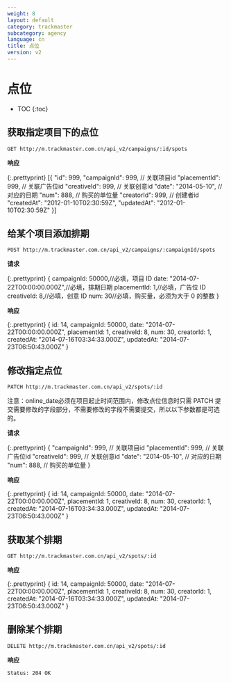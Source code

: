 ```yaml
---
weight: 8
layout: default
category: trackmaster
subcategory: agency
language: cn
title: 点位
version: v2
---
```


# 点位

* TOC
{:toc}

## 获取指定项目下的点位

    GET http://m.trackmaster.com.cn/api_v2/campaigns/:id/spots

**响应**

{:.prettyprint}
    [{
    "id": 999,
    "campaignId": 999, // 关联项目id
    "placementId": 999, // 关联广告位id
    "creativeId": 999, // 关联创意id
    "date": "2014-05-10", // 对应的日期
    "num": 888, // 购买的单位量
    "creatorId": 999, // 创建者id
    "createdAt": "2012-01-10T02:30:59Z",
    "updatedAt": "2012-01-10T02:30:59Z"
    }]

## 给某个项目添加排期

    POST http://m.trackmaster.com.cn/api_v2/campaigns/:campaignId/spots

**请求**

{:.prettyprint}
    {
        campaignId: 50000,//必填，项目 ID
        date: "2014-07-22T00:00:00.000Z",//必填，排期日期
        placementId: 1,//必填，广告位 ID
        creativeId: 8,//必填，创意 ID
        num: 30//必填，购买量，必须为大于 0 的整数
    }

**响应**

{:.prettyprint}
    {
        id: 14,
        campaignId: 50000,
        date: "2014-07-22T00:00:00.000Z",
        placementId: 1,
        creativeId: 8,
        num: 30,
        creatorId: 1,
        createdAt: "2014-07-16T03:34:33.000Z",
        updatedAt: "2014-07-23T06:50:43.000Z"
    }

## 修改指定点位

    PATCH http://m.trackmaster.com.cn/api_v2/spots/:id

注意：online_date必须在项目起止时间范围内，修改点位信息时只需 PATCH 提交需要修改的字段部分，不需要修改的字段不需要提交，所以以下参数都是可选的。

**请求**

{:.prettyprint}
    {
    "campaignId": 999, // 关联项目id
    "placementId": 999, // 关联广告位id
    "creativeId": 999, // 关联创意id
    "date": "2014-05-10", // 对应的日期
    "num": 888, // 购买的单位量
    }

**响应**

{:.prettyprint}
    {
        id: 14,
        campaignId: 50000,
        date: "2014-07-22T00:00:00.000Z",
        placementId: 1,
        creativeId: 8,
        num: 30,
        creatorId: 1,
        createdAt: "2014-07-16T03:34:33.000Z",
        updatedAt: "2014-07-23T06:50:43.000Z"
    }

## 获取某个排期

    GET http://m.trackmaster.com.cn/api_v2/spots/:id

**响应**

{:.prettyprint}
    {
        id: 14,
        campaignId: 50000,
        date: "2014-07-22T00:00:00.000Z",
        placementId: 1,
        creativeId: 8,
        num: 30,
        creatorId: 1,
        createdAt: "2014-07-16T03:34:33.000Z",
        updatedAt: "2014-07-23T06:50:43.000Z"
    }
    
## 删除某个排期

    DELETE http://m.trackmaster.com.cn/api_v2/spots/:id

**响应**

    Status: 204 OK 